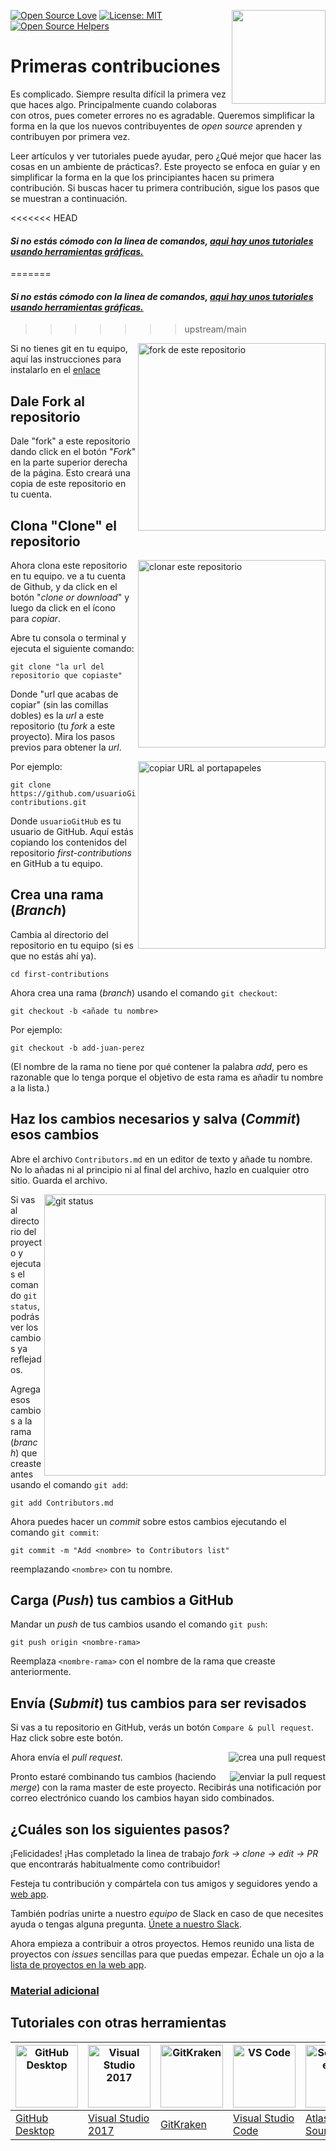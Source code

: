 [![Open Source Love](https://badges.frapsoft.com/os/v1/open-source.svg?v=103)](https://github.com/ellerbrock/open-source-badges/)
[<img align="right" width="150" src="https://firstcontributions.github.io/assets/Readme/join-slack-team.png">](https://join.slack.com/t/firstcontributors/shared_invite/enQtNjkxNzQwNzA2MTMwLTVhMWJjNjg2ODRlNWZhNjIzYjgwNDIyZWYwZjhjYTQ4OTBjMWM0MmFhZDUxNzBiYzczMGNiYzcxNjkzZDZlMDM)
[![License: MIT](https://img.shields.io/badge/License-MIT-green.svg)](https://opensource.org/licenses/MIT)
[![Open Source Helpers](https://www.codetriage.com/roshanjossey/first-contributions/badges/users.svg)](https://www.codetriage.com/roshanjossey/first-contributions)


# Primeras contribuciones

Es complicado. Siempre resulta difícil la primera vez que haces algo. Principalmente cuando colaboras con otros, pues cometer errores no es agradable. Queremos simplificar la forma en la que los nuevos contribuyentes de _open source_ aprenden y contribuyen por primera vez.

Leer artículos y ver tutoriales puede ayudar, pero ¿Qué mejor que hacer las cosas en un ambiente de prácticas?. Este proyecto se enfoca en guíar y en simplificar la forma en la que los principiantes hacen su primera contribución. Si buscas hacer tu primera contribución, sigue los pasos que se muestran a continuación.  

<<<<<<< HEAD
#### *Si no estás cómodo con la linea de comandos, [aqui hay unos tutoriales usando herramientas gráficas.]( #tutorials-using-other-tools )*
=======
#### *Si no estás cómodo con la linea de comandos, [aqui hay unos tutoriales usando herramientas gráficas.](#Tutoriales-con-otras-herramientas)*
>>>>>>> upstream/main


<img align="right" width="300" src="https://firstcontributions.github.io/assets/Readme/fork.png" alt="fork de este repositorio" />

Si no tienes git en tu equipo, aquí las instrucciones para instalarlo en el [enlace]( https://help.github.com/articles/set-up-git/ )

## Dale Fork al repositorio

Dale "fork" a este repositorio dando click en el botón "*Fork*" en la parte superior derecha de la página.
Esto creará una copia de este repositorio en tu cuenta.

## Clona "Clone" el repositorio

<img align="right" width="300" src="https://firstcontributions.github.io/assets/Readme/clone.png" alt="clonar este repositorio" />

Ahora clona este repositorio en tu equipo. ve a tu cuenta de Github, y da click en el botón "*clone or download*" y luego da click en el ícono para *copiar*.

Abre tu consola o terminal y ejecuta el siguiente comando:

```
git clone "la url del repositorio que copiaste"
```

Donde "url que acabas de copiar" (sin las comillas dobles) es la *url* a este repositorio (tu *fork* a este proyecto). Mira los pasos previos para obtener la *url*.

<img align="right" width="300" src="https://firstcontributions.github.io/assets/Readme/copy-to-clipboard.png" alt="copiar URL al portapapeles" />

Por ejemplo:
```
git clone https://github.com/usuarioGitHub/first-contributions.git
```
Donde `usuarioGitHub` es tu usuario de GitHub. Aquí estás copiando los contenidos del repositorio *first-contributions* en GitHub a tu equipo.

## Crea una rama (*Branch*)

Cambia al directorio del repositorio en tu equipo (si es que no estás ahí ya).

```
cd first-contributions
```

Ahora crea una rama (*branch*) usando el comando  `git checkout`:
```
git checkout -b <añade tu nombre>
```

Por ejemplo:
```
git checkout -b add-juan-perez
```
(El nombre de la rama no tiene por qué contener la palabra *add*, pero es razonable que lo tenga porque el objetivo de esta rama es añadir tu nombre a la lista.)

## Haz los cambios necesarios y salva (*Commit*) esos cambios

Abre el archivo `Contributors.md` en un editor de texto y añade tu nombre. No lo añadas ni al principio ni al final del archivo, hazlo en cualquier otro sitio. Guarda el archivo.

<img align="right" width="450" src="https://firstcontributions.github.io/assets/Readme/git-status.png" alt="git status" />

Si vas al directorio del proyecto y ejecutas el comando  `git status`,podrás ver los cambios ya reflejados.

Agrega esos cambios a la rama (*branch*) que creaste antes usando el comando `git add`:

```
git add Contributors.md
```

Ahora puedes hacer un *commit* sobre estos cambios ejecutando el comando `git commit`:
```
git commit -m "Add <nombre> to Contributors list"
```
reemplazando `<nombre>` con tu nombre.


## Carga (*Push*) tus cambios a GitHub

Mandar un *push* de tus cambios usando el comando `git push`:
```
git push origin <nombre-rama>
```
Reemplaza `<nombre-rama>` con el nombre de la rama que creaste anteriormente.

## Envía (*Submit*) tus cambios para ser revisados

Si vas a tu repositorio en GitHub, verás un botón `Compare & pull request`. Haz click sobre este botón.

<img style="float: right;" src="https://firstcontributions.github.io/assets/Readme/compare-and-pull.png" alt="crea una pull request" />

Ahora envía el *pull request*.

<img style="float: right;" src="https://firstcontributions.github.io/assets/Readme/submit-pull-request.png" alt="enviar la pull request" />

Pronto estaré combinando tus cambios (haciendo *merge*) con la rama master de este proyecto. Recibirás una notificación por correo electrónico cuando los cambios hayan sido combinados.

## ¿Cuáles son los siguientes pasos?

¡Felicidades! ¡Has completado la linea de trabajo *_fork -> clone -> edit -> PR_* que encontrarás habitualmente como contribuidor!

Festeja tu contribución y compártela con tus amigos y seguidores yendo a [web app](https://roshanjossey.github.io/first-contributions/#social-share).

También podrías unirte a nuestro *equipo* de Slack en caso de que necesites ayuda o tengas alguna pregunta. [Únete a nuestro Slack](https://join.slack.com/t/firstcontributors/shared_invite/enQtMzE1MTYwNzI3ODQ0LTZiMDA2OGI2NTYyNjM1MTFiNTc4YTRhZTg4OWZjMzA0ZWZmY2UxYzVkMzI1ZmVmOWI4ODdkZWQwNTM2NDVmNjY).

Ahora empieza a contribuir a otros proyectos. Hemos reunido una lista de proyectos con *issues* sencillas para que puedas empezar. Échale un ojo a la [lista de proyectos en la web app](https://roshanjossey.github.io/first-contributions/#project-list).

### [Material adicional](../additional-material/git_workflow_scenarios/additional-material.md)


## Tutoriales con otras herramientas

|<a href="../gui-tool-tutorials/github-desktop-tutorial.md"><img alt="GitHub Desktop" src="https://desktop.github.com/images/desktop-icon.svg" width="100"></a>|<a href="../gui-tool-tutorials/github-windows-vs2017-tutorial.md"><img alt="Visual Studio 2017" src="https://upload.wikimedia.org/wikipedia/commons/c/cd/Visual_Studio_2017_Logo.svg" width="100"></a>|<a href="../gui-tool-tutorials/gitkraken-tutorial.md"><img alt="GitKraken" src="/assets/gk-icon.png" width="100"></a>|<a href="../gui-tool-tutorials/github-windows-vs-code-tutorial.md"><img alt="VS Code" src="https://upload.wikimedia.org/wikipedia/commons/2/2d/Visual_Studio_Code_1.18_icon.svg" width=100></a>|<a href="../gui-tool-tutorials/sourcetree-macos-tutorial.md"><img alt="Sourcetree App" src="https://wac-cdn.atlassian.com/dam/jcr:81b15cde-be2e-4f4a-8af7-9436f4a1b431/Sourcetree-icon-blue.svg" width=100></a>|<a href="gui-tool-tutorials/github-windows-intellij-tutorial.md"><img alt="IntelliJ IDEA" src="https://upload.wikimedia.org/wikipedia/commons/d/d5/IntelliJ_IDEA_Logo.svg" width=100></a>|
|---|---|---|---|---|---|
|[GitHub Desktop](../gui-tool-tutorials/github-desktop-tutorial.md)|[Visual Studio 2017](../gui-tool-tutorials/github-windows-vs2017-tutorial.md)|[GitKraken](../gui-tool-tutorials/gitkraken-tutorial.md)|[Visual Studio Code](../gui-tool-tutorials/github-windows-vs-code-tutorial.md)| [Atlassian Sourcetree](../gui-tool-tutorials/sourcetree-macos-tutorial.md)|[IntelliJ IDEA](../gui-tool-tutorials/github-windows-intellij-tutorial.md)|
